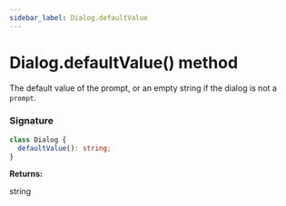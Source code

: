 ```yaml
---
sidebar_label: Dialog.defaultValue
---
```


# Dialog.defaultValue() method

The default value of the prompt, or an empty string if the dialog is not a `prompt`.

### Signature

```typescript
class Dialog {
  defaultValue(): string;
}
```

**Returns:**

string
